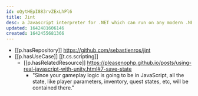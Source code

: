 ```yaml
---
id: oQytHEpI883rvZExLhPl6
title: Jint
desc: a Javascript interpreter for .NET which can run on any modern .NET platform
updated: 1642481606146
created: 1642455681366
---
```




- [[p.hasRepository]] https://github.com/sebastienros/jint
- [[p.hasUseCase]] [[t.cs.scripting]]
  - [[p.hasRelatedResource]] https://pleasenophp.github.io/posts/using-real-javascript-with-unity.html#7-save-state
    - "Since your gameplay logic is going to be in JavaScript, all the state, like player parameters, inventory, quest states, etc, will be contained there."
